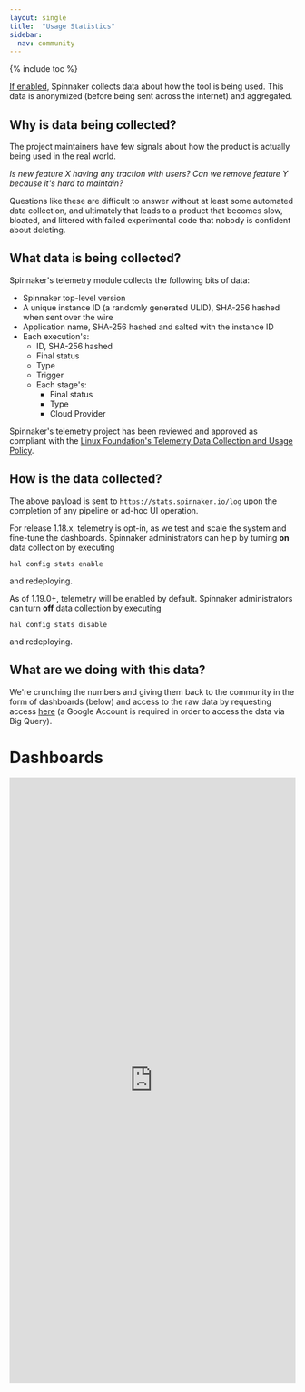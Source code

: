 ```yaml
---
layout: single
title:  "Usage Statistics"
sidebar:
  nav: community
---
```


{% include toc %}

[If enabled](#how-is-the-data-collected), Spinnaker collects data about how the tool is being used. This data is anonymized (before being sent across the internet) and aggregated.

## Why is data being collected?

The project maintainers have few signals about how the product is actually being used in the real world.

  _Is new feature X having any traction with users?_
  _Can we remove feature Y because it's hard to maintain?_

Questions like these are difficult to answer without at least some automated data collection, and ultimately that leads to a product that becomes slow, bloated, and littered with failed experimental code that nobody is confident about deleting.

## What data is being collected?

Spinnaker's telemetry module collects the following bits of data:

* Spinnaker top-level version
* A unique instance ID (a randomly generated ULID), SHA-256 hashed when sent over the wire
* Application name, SHA-256 hashed and salted with the instance ID
* Each execution's:
  * ID, SHA-256 hashed
  * Final status
  * Type
  * Trigger
  * Each stage's:
    * Final status
    * Type
    * Cloud Provider

Spinnaker's telemetry project has been reviewed and approved as compliant with the [Linux Foundation's Telemetry Data Collection and Usage Policy](https://www.linuxfoundation.org/telemetry-data-collection-and-usage-policy/).

## How is the data collected?

The above payload is sent to `https://stats.spinnaker.io/log` upon the completion of any pipeline or ad-hoc UI operation.

For release 1.18.x, telemetry is opt-in, as we test and scale the system and fine-tune the dashboards. Spinnaker administrators can help by turning **on** data collection by executing

```
hal config stats enable
```
and redeploying.

As of 1.19.0+, telemetry will be enabled by default. Spinnaker administrators can turn **off** data collection by executing

```
hal config stats disable
```
and redeploying.


## What are we doing with this data?

We're crunching the numbers and giving them back to the community in the form of dashboards (below) and access to the raw data by requesting access [here](https://groups.google.com/a/spinnaker.io/forum/#!forum/telemetry-readers) (a Google Account is required in order to access the data via Big Query).


# Dashboards

<iframe width="100%" height="1068" src="https://datastudio.google.com/embed/reporting/123CtgjFMBZF2qrwAAt7mAss50Nuh5ruh/page/ZwADB" frameborder="0" style="border:0" allowfullscreen></iframe>
